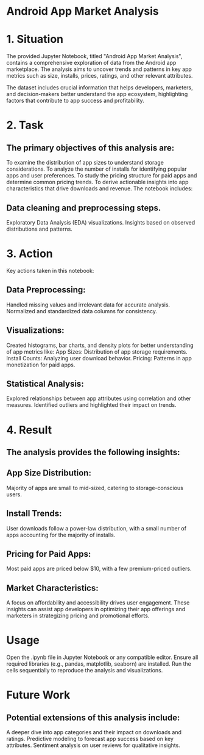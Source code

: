 
# Android App Market Analysis
# 1. Situation
The provided Jupyter Notebook, titled "Android App Market Analysis", contains a comprehensive exploration of data from the Android app marketplace. The analysis aims to uncover trends and patterns in key app metrics such as size, installs, prices, ratings, and other relevant attributes.

 The dataset includes crucial information that helps developers, marketers, and decision-makers better understand the app ecosystem, highlighting factors that contribute to app success and profitability.

# 2. Task
 ## The primary objectives of this analysis are:

 To examine the distribution of app sizes to understand storage considerations.
 To analyze the number of installs for identifying popular apps and user preferences.
 To study the pricing structure for paid apps and determine common pricing trends.
 To derive actionable insights into app characteristics that drive downloads and revenue.
 The notebook includes:

##  Data cleaning and preprocessing steps.
 Exploratory Data Analysis (EDA) visualizations.
 Insights based on observed distributions and patterns.
# 3. Action
 Key actions taken in this notebook:

## Data Preprocessing:
Handled missing values and irrelevant data for accurate analysis.
Normalized and standardized data columns for consistency.
## Visualizations:
 Created histograms, bar charts, and density plots for better understanding of app metrics like:
App Sizes: Distribution of app storage requirements.
Install Counts: Analyzing user download behavior.
 Pricing: Patterns in app monetization for paid apps.
## Statistical Analysis:
Explored relationships between app attributes using correlation and other measures.
Identified outliers and highlighted their impact on trends.
# 4. Result
## The analysis provides the following insights:

## App Size Distribution:
Majority of apps are small to mid-sized, catering to storage-conscious users.
## Install Trends:
User downloads follow a power-law distribution, with a small number of apps accounting for the majority of installs.
## Pricing for Paid Apps:
Most paid apps are priced below $10, with a few premium-priced outliers.
## Market Characteristics:
A focus on affordability and accessibility drives user engagement.
These insights can assist app developers in optimizing their app offerings and marketers in strategizing pricing and promotional efforts.

# Usage
Open the .ipynb file in Jupyter Notebook or any compatible editor.
Ensure all required libraries (e.g., pandas, matplotlib, seaborn) are installed.
Run the cells sequentially to reproduce the analysis and visualizations.
# Future Work
## Potential extensions of this analysis include:

A deeper dive into app categories and their impact on downloads and ratings.
Predictive modeling to forecast app success based on key attributes.
Sentiment analysis on user reviews for qualitative insights.

